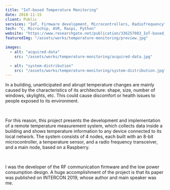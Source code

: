 ```yaml
---
title: "IoT-based Temperature Monitoring"
date: 2018-11-15
client: Public
services: "IoT, Firmware development, Microcontrollers, Radiofrequency"
tech: "C, Microchip, AVR, Raspi, Python"
website: "https://www.researchgate.net/publication/336257083_IoT-based_Temperature_Monitoring_for_Buildings_Thermal_Comfort_Analysis"
featuredImg: "/assets/works/temperature-monitoring/preview.jpg"

images:
  - alt: "acquired-data"
    src: "/assets/works/temperature-monitoring/acquired-data.jpg"

  - alt: "system-distribution"
    src: "/assets/works/temperature-monitoring/system-distribution.jpg"
---
```


In a building, unanticipated and abrupt temperature changes are mainly caused by the characteristics of its architecture: shape, size, number of windows, skylights, etc. This could cause discomfort or health issues to people exposed to its environment.

<br />

For this reason, this project presents the development and implementation of a remote temperature measurement system, which collects data inside a building and shows temperature information to any device connected to its local network. The system consists of 4 nodes, each built with an 8-bit microcontroller, a temperature sensor, and a radio frequency transceiver, and a main node, based on a Raspberry.

<br />

I was the developer of the RF communication firmware and the low power consumption design.
A huge accomplishment of the project is that its paper was published on INTERCON 2019, whose author and main speaker was me.
